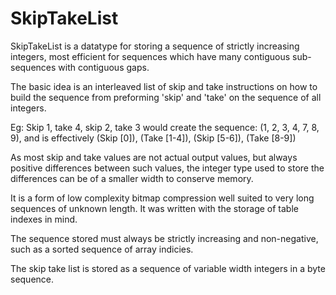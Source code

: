 # SkipTakeList

SkipTakeList is a datatype for storing a sequence of strictly increasing
integers, most efficient for sequences which have many contiguous
sub-sequences with contiguous gaps.

The basic idea is an interleaved list of skip and take instructions on how to
build the sequence from preforming 'skip' and 'take' on the sequence of all
integers.

Eg: Skip 1, take 4, skip 2, take 3 would create the sequence: (1, 2, 3, 4,
7, 8, 9), and is effectively (Skip [0]), (Take [1-4]), (Skip [5-6]), (Take
[8-9])

As most skip and take values are not actual output values, but always
positive differences between such values, the integer type used to store the
differences can be of a smaller width to conserve memory.

It is a form of low complexity bitmap compression well suited to very long
sequences of unknown length. It was written with the storage of table indexes in
mind.

The sequence stored must always be strictly increasing and non-negative, such as
a sorted sequence of array indicies.

The skip take list is stored as a sequence of variable width integers in a byte
sequence.
